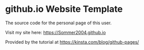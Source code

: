 # github.io Website Template
The source code for the personal page of this user.

Visit my site here: https://Sommer2004.github.io

Provided by the tutorial at https://kinsta.com/blog/github-pages/
